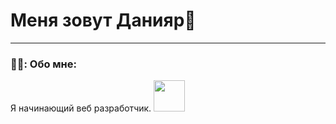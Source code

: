 
# Меня зовут Данияр👋

---


### 👨‍💻: Обо мне: 
Я начинающий веб разработчик.
<img src=https://media1.giphy.com/media/CjmvTCZf2U3p09Cn0h/giphy.gif width="50px"> 

